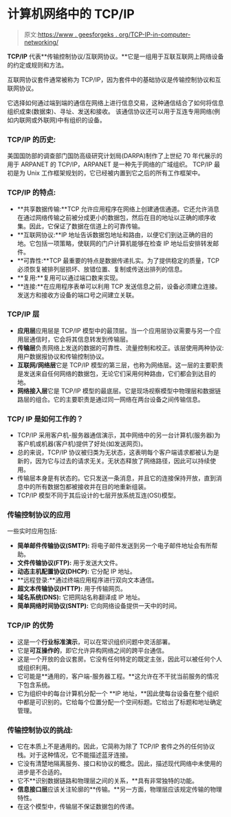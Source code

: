 # 计算机网络中的 TCP/IP

> 原文:[https://www . geesforgeks . org/TCP-IP-in-computer-networking/](https://www.geeksforgeeks.org/tcp-ip-in-computer-networking/)

**TCP/IP** 代表**传输控制协议/互联网协议。**它是一组用于互联互联网上网络设备的约定或规则和方法。

互联网协议套件通常被称为 TCP/IP，因为套件中的基础协议是传输控制协议和互联网协议。

它选择如何通过端到端的通信在网络上进行信息交易，这种通信结合了如何将信息组织成束(数据束)、寻址、发送和接收。
该通信协议还可以用于互连专用网络(例如内联网或外联网)中有组织的设备。

### TCP/IP 的历史:

美国国防部的调查部门国防高级研究计划局(DARPA)制作了上世纪 70 年代展示的用于 ARPANET 的 TCP/IP，ARPANET 是一种先于网络的广域组织。
TCP/IP 最初是为 Unix 工作框架规划的，它已经被内置到它之后的所有工作框架中。

### TCP/IP 的特点:

*   **共享数据传输:**TCP 允许应用程序在网络上创建通信通道。它还允许消息在通过网络传输之前被分成更小的数据包，然后在目的地址以正确的顺序收集。因此，它保证了数据在信道上的可靠传输。
*   **互联网协议:**IP 地址告诉数据包地址和路由，以便它们到达正确的目的地。它包括一项策略，使联网的门户计算机能够在检查 IP 地址后安排转发邮件。
*   **可靠性:**TCP 最重要的特点是数据传递扎实。为了提供稳定的质量，TCP 必须恢复被排列层损坏、放错位置、复制或传送出排列的信息。
*   **复用:**复用可以通过端口数来实现。
*   **连接:**在应用程序表单可以利用 TCP 发送信息之前，设备必须建立连接。发送方和接收方设备的端口号之间建立关联。

### TCP/IP 层

*   **应用层**应用层是 TCP/IP 模型中的最顶层。当一个应用层协议需要与另一个应用层通信时，它会将其信息转发到传输层。
*   **传输层**负责网络上发送的数据的可靠性、流量控制和校正。该层使用两种协议:用户数据报协议和传输控制协议。
*   **互联网/网络层**它是 TCP/IP 模型的第三层，也称为网络层。这一层的主要职责是发送来自任何网络的数据包，无论它们采用何种路由，它们都会到达目的地。
*   **网络接入层**它是 TCP/IP 模型的最底层。它是现场视察模型中物理层和数据链路层的组合。它的主要职责是通过同一网络在两台设备之间传输信息。

### TCP/ IP 是如何工作的？

*   TCP/IP 采用客户机-服务器通信演示，其中网络中的另一台计算机(服务器)为客户机或机器(客户机)提供了好处(如发送网页)。
*   总的来说，TCP/IP 协议被归类为无状态，这表明每个客户端请求都被认为是新的，因为它与过去的请求无关。无状态释放了网络路径，因此可以持续使用。
*   传输层本身是有状态的。它只发送一条消息，并且它的连接保持开放，直到消息中的所有数据包都被接收并在目的地重新组装。
*   TCP/IP 模型不同于其后设计的七层开放系统互连(OSI)模型。

### 传输控制协议的应用

一些实时应用包括:

*   **简单邮件传输协议(SMTP):** 将电子邮件发送到另一个电子邮件地址会有所帮助。
*   **文件传输协议(FTP):** 用于发送大文件。
*   **动态主机配置协议(DHCP):** 它分配 IP 地址。
*   **远程登录:**通过终端应用程序进行双向文本通信。
*   **超文本传输协议(HTTP):** 用于传输网页。
*   **域名系统(DNS):** 它把网站名称翻译成 IP 地址。
*   **简单网络时间协议(SNTP):** 它向网络设备提供一天中的时间。

### TCP/IP 的优势

*   这是一个**行业标准演示**，可以在常识组织问题中灵活部署。
*   它是**可互操作的**，即它允许异构网络之间的跨平台通信。
*   这是一个开放的会议套房。它没有任何特定的既定主张，因此可以被任何个人或组织利用。
*   它可能是**通用的，客户端-服务器工程。**这允许在不干扰当前服务的情况下包含系统。
*   它为组织中的每台计算机分配一个 **IP 地址，**因此使每台设备在整个组织中都是可识别的。它给每个位置分配一个空间标题。它给出了标题和地址确定管理。

### 传输控制协议的挑战:

*   它在本质上不是通用的。因此，它简称为除了 TCP/IP 套件之外的任何协议栈。对于这种情况，它不能描述蓝牙连接。
*   它没有清楚地隔离服务、接口和协议的概念。因此，描述现代网络中未使用的进步是不合适的。
*   它不**识别数据链路和物理层之间的关系，**具有非常独特的功能。
*   **信息接口层**应该关注轮廓的**传输。**另一方面，物理层应该规定传输的物理特性。
*   在这个模型中，传输层不保证数据包的传递。